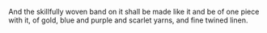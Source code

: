 And the skillfully woven band on it shall be made like it and be of one piece with it, of gold, blue and purple and scarlet yarns, and fine twined linen.
